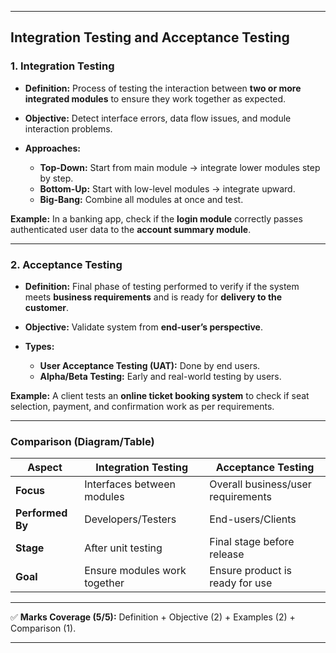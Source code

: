 
---

## **Integration Testing and Acceptance Testing**

### **1. Integration Testing**

* **Definition:** Process of testing the interaction between **two or more integrated modules** to ensure they work together as expected.
* **Objective:** Detect interface errors, data flow issues, and module interaction problems.
* **Approaches:**

  * **Top-Down:** Start from main module → integrate lower modules step by step.
  * **Bottom-Up:** Start with low-level modules → integrate upward.
  * **Big-Bang:** Combine all modules at once and test.

**Example:** In a banking app, check if the **login module** correctly passes authenticated user data to the **account summary module**.

---

### **2. Acceptance Testing**

* **Definition:** Final phase of testing performed to verify if the system meets **business requirements** and is ready for **delivery to the customer**.
* **Objective:** Validate system from **end-user’s perspective**.
* **Types:**

  * **User Acceptance Testing (UAT):** Done by end users.
  * **Alpha/Beta Testing:** Early and real-world testing by users.

**Example:** A client tests an **online ticket booking system** to check if seat selection, payment, and confirmation work as per requirements.

---

### **Comparison (Diagram/Table)**

| Aspect           | Integration Testing          | Acceptance Testing                 |
| ---------------- | ---------------------------- | ---------------------------------- |
| **Focus**        | Interfaces between modules   | Overall business/user requirements |
| **Performed By** | Developers/Testers           | End-users/Clients                  |
| **Stage**        | After unit testing           | Final stage before release         |
| **Goal**         | Ensure modules work together | Ensure product is ready for use    |

---

✅ **Marks Coverage (5/5):** Definition + Objective (2) + Examples (2) + Comparison (1).

---
